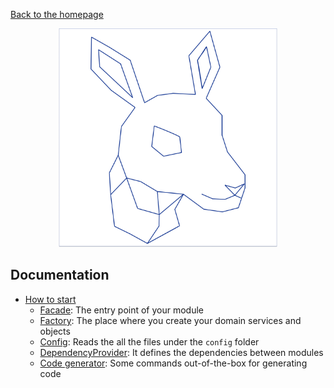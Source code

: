 [Back to the homepage](../README.md)

<p align="center">
  <img src="imgs/gacela-logo.png" width="350" alt="Gacela logo"/>
</p>

## Documentation

- [How to start](001_basic_concepts.md)
  - [Facade](002_facade.md): The entry point of your module
  - [Factory](003_factory.md): The place where you create your domain services and objects
  - [Config](004_config.md): Reads the all the files under the `config` folder
  - [DependencyProvider](005_dependency_provider.md): It defines the dependencies between modules
  - [Code generator](006_code_generator.md): Some commands out-of-the-box for generating code

